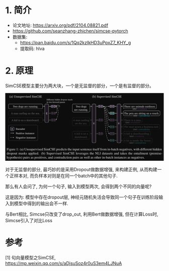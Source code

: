 # 1. 简介

- 论文地址: https://arxiv.org/pdf/2104.08821.pdf
- https://github.com/seanzhang-zhichen/simcse-pytorch
- 数据集: 
  - https://pan.baidu.com/s/1Qq2kzIkHD3uPpxZ7_KHY_g
  - 提取码: hlva

# 2. 原理

SimCSE模型主要分为两大块，一个是无监督的部分，一个是有监督的部分。

![](.10_simCSE_images/模型架构.png)

对于无监督的部分, 最巧妙的是采用Dropout做数据增强, 来构建正例, 从而构建一个正样本对, 而负样本对则是在同一个batch中的其他句子.

那么有人会问了, 为何一个句子, 输入到模型两次, 会得到两个不同的向量呢?

这是因为: 模型中存在dropout层, 神经元随机失活会导致同一个句子在训练阶段输入到模型中得到的输出会不一样.

与Bert相比, Simcse只改变了drop_out, 利用Bert做数据增强, 但在计算Loss时, Simcse引入了对比Loss


# 参考

[1] 句向量模型之SimCSE, https://mp.weixin.qq.com/s/aDjsuSoz4r0uS3em4LJNuA